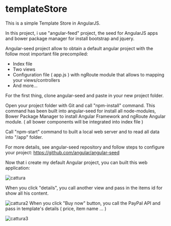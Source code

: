 # templateStore
This is a simple Template Store in AngularJS. 

In this project, i use "angular-feed" project, the seed for AngularJS apps and bower package manager for install bootstrap and jquery.

Angular-seed project allow to obtain a default angular project with the follow most important file precompiled:

- Index file
- Two views
- Configuration file ( app.js ) with ngRoute module that allows to mapping your views/controllers
- And more...

For the first thing, clone angular-seed and paste in your new project folder.

Open your project folder with Git and call "npm-install" command. This command has been built into angular-seed for install all node-modules, Bower Package Manager to install Angular Framework and ngRoute Angular module.
( all bower components will be integrated into index file )

Call "npm-start" command to built a local web server and to read all data into "/app" folder.

For more details, see angular-seed repository and follow steps to configure your project: https://github.com/angular/angular-seed

Now that i create my default Angular project, you can built this web application:

![cattura](https://cloud.githubusercontent.com/assets/20413873/16768492/e23b2f48-4844-11e6-8c5b-5843f409a510.PNG) 

When you click "details", you call another view and pass in the items id for show all his content.

![cattura2](https://cloud.githubusercontent.com/assets/20413873/16768732/cf35b926-4845-11e6-9b59-ed1026f0cd4c.PNG)
When you click "Buy now" button, you call the PayPal API and pass in template's details ( price, item name ... )

![cattura3](https://cloud.githubusercontent.com/assets/20413873/16768513/efc70588-4844-11e6-84d2-f37260e2cd44.PNG)

